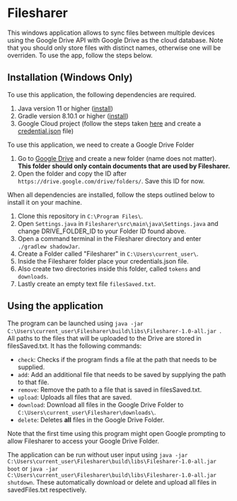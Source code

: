 # Filesharer
This windows application allows to sync files between multiple devices using the Google Drive API with Google Drive as the cloud database. Note that you should only store files with distinct names, otherwise one will be overriden. To use the app, follow the steps below. 

## Installation (Windows Only)
To use this application, the following dependencies are required. 
1. Java version 11 or higher ([install](https://www.oracle.com/java/technologies/downloads/))
2. Gradle version 8.10.1 or higher ([install](https://gradle.org/install/))
3. Google Cloud project (follow the steps taken [here](https://developers.google.com/workspace/guides/create-project) and create a [credential.json](https://developers.google.com/drive/api/quickstart/java) file)

To use this application, we need to create a Google Drive Folder
1. Go to [Google Drive](https://drive.google.com/drive/home) and create a new folder (name does not matter). **This folder should only contain documents that are used by Filesharer.**
2. Open the folder and copy the ID after `https://drive.google.com/drive/folders/`. Save this ID for now.  

When all dependencies are installed, follow the steps outlined below to install it on your machine.
1. Clone this repository in `C:\Program Files\`.
2. Open `Settings.java` in `Filesharer\src\main\java\Settings.java` and change DRIVE_FOLDER_ID to your Folder ID found above.
3. Open a command terminal in the Filesharer directory and enter `./gradlew shadowJar`.
4. Create a Folder called "Filesharer" in `C:\Users\current_user\`.
5. Inside the Filesharer folder place your credentials.json file.
6. Also create two directories inside this folder, called `tokens` and `downloads`.
7. Lastly create an empty text file `filesSaved.txt`.

## Using the application
The program can be launched using `java -jar C:\Users\current_user\Filesharer\build\libs\Filesharer-1.0-all.jar `. All paths to the files that will be uploaded to the Drive are stored in filesSaved.txt. It has the following commands:
* `check`: Checks if the program finds a file at the path that needs to be supplied.
* `add`: Add an additional file that needs to be saved by supplying the path to that file.
* `remove`: Remove the path to a file that is saved in filesSaved.txt.
* `upload`: Uploads all files that are saved.
* `download`: Download all files in the Google Drive Folder to `C:\Users\current_user\Filesharer\downloads\`.
* `delete`: Deletes **all** files in the Google Drive Folder.

Note that the first time using this program might open Google prompting to allow Filesharer to access your Google Drive Folder. 

The application can be run without user input using `java -jar C:\Users\current_user\Filesharer\build\libs\Filesharer-1.0-all.jar boot` or 
`java -jar C:\Users\current_user\Filesharer\build\libs\Filesharer-1.0-all.jar shutdown`. These automatically download or delete and upload all files in savedFiles.txt respectively.
